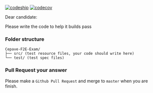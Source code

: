 [![codeship](https://img.shields.io/codeship/f0f0b3a0-d5df-0133-5e44-62329e93051f/master.svg)](https://codeship.com/projects/142668) [![codecov](https://img.shields.io/codecov/c/github/rwu823/Cepave-F2E-Exam/master.svg)](https://codecov.io/github/rwu823/Cepave-F2E-Exam)

Dear candidate:

Please write the code to help it builds pass

### Folder structure
```
Cepave-F2E-Exam/
├── src/ (test resource files, your code should write here)
└── test/ (test spec files)
```

### Pull Request your answer
Please make a `Github Pull Request` and merge to `master` when you are finish.
